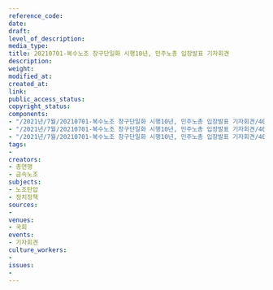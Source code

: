 ```yaml
---
reference_code: 
date: 
draft: 
level_of_description: 
media_type: 
title: 20210701-복수노조 창구단일화 시행10년, 민주노총 입장발표 기자회견
description: 
weight: 
modified_at: 
created_at: 
link: 
public_access_status: 
copyright_status: 
components:
- "/2021년/7월/20210701-복수노조 창구단일화 시행10년, 민주노총 입장발표 기자회견/403622_59242_4457.jpg"
- "/2021년/7월/20210701-복수노조 창구단일화 시행10년, 민주노총 입장발표 기자회견/403622_59241_4418.jpg"
- "/2021년/7월/20210701-복수노조 창구단일화 시행10년, 민주노총 입장발표 기자회견/403622_59243_4511.jpg"
tags:
- 
creators:
- 총연맹
- 금속노조
subjects:
- 노조탄압
- 정치정책
sources:
- 
venues:
- 국회
events:
- 기자회견
culture_workers:
- 
issues:
- 
---
```

